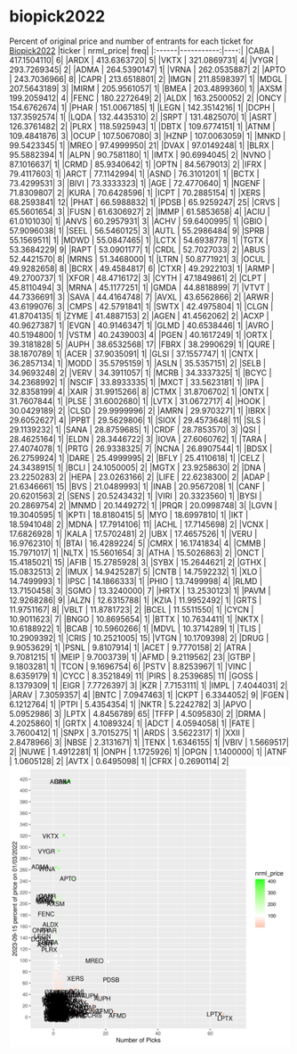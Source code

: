 # biopick2022
Percent of original price and number of entrants for each ticket for [Biopick2022](https://twitter.com/hashtag/Biopick2022)
|ticker |  nrml_price| freq|
|:------|-----------:|----:|
|CABA   | 417.1504110|    6|
|ARDX   | 413.6363720|    5|
|VKTX   | 321.0869731|    4|
|VYGR   | 293.7269345|    2|
|ADMA   | 264.5390147|    1|
|VRNA   | 262.0535887|    2|
|APTO   | 243.7036966|    8|
|CAPR   | 213.6518801|    2|
|IMGN   | 211.8598397|    1|
|MDGL   | 207.5643189|    3|
|MIRM   | 205.9561057|    1|
|BMEA   | 203.4899360|    1|
|AXSM   | 199.2059412|    4|
|FENC   | 180.2272649|    2|
|ALDX   | 163.2500052|    2|
|ONCY   | 154.6762674|    1|
|PHAR   | 151.0067185|    1|
|LEGN   | 142.3514216|    1|
|DCPH   | 137.3592574|    1|
|LQDA   | 132.4435310|    2|
|SRPT   | 131.4825070|    1|
|ASRT   | 126.3761482|    2|
|PLRX   | 118.5925943|    1|
|DBTX   | 109.6774151|    1|
|ATNM   | 109.4841876|    3|
|OCUP   | 107.5067080|    3|
|HZNP   | 107.0063059|    1|
|MNKD   |  99.5423345|    1|
|MREO   |  97.4999950|   21|
|DVAX   |  97.0149248|    1|
|BLRX   |  95.5882394|    1|
|ALPN   |  90.7581180|    1|
|IMTX   |  90.6994045|    2|
|NVNO   |  87.1016637|    1|
|CRMD   |  85.9340642|    1|
|OPTN   |  84.5679013|    2|
|IFRX   |  79.4117603|    1|
|ARCT   |  77.1142994|    1|
|ASND   |  76.3101201|    1|
|BCTX   |  73.4299531|    3|
|BIVI   |  73.3333323|    1|
|AGE    |  72.4770640|    1|
|NGENF  |  71.8309807|    2|
|KURA   |  70.6428596|    1|
|ICPT   |  70.2885154|    1|
|XERS   |  68.2593841|   12|
|PHAT   |  66.5988832|    1|
|PDSB   |  65.9259247|   25|
|CRVS   |  65.5601654|    3|
|FUSN   |  61.6306927|    2|
|IMMP   |  61.5853658|    4|
|ACIU   |  61.0101030|    1|
|ANVS   |  60.2957931|    3|
|ACHV   |  59.6400995|    1|
|GBIO   |  57.9096038|    1|
|SEEL   |  56.5460125|    3|
|AUTL   |  55.2986484|    9|
|SPRB   |  55.1569511|    1|
|MDWD   |  55.0847465|    1|
|LCTX   |  54.6938778|    1|
|TGTX   |  53.3684229|    9|
|RAPT   |  53.0901177|    1|
|CRDL   |  52.7027033|    2|
|ABUS   |  52.4421570|    8|
|MRNS   |  51.3468000|    1|
|LTRN   |  50.8771921|    3|
|OCUL   |  49.9282658|    8|
|BCRX   |  49.4584817|    6|
|CTXR   |  49.2922103|    1|
|ARMP   |  49.2700737|    1|
|XFOR   |  48.4716172|    3|
|CYTH   |  47.1849861|    2|
|CLPT   |  45.8110494|    3|
|MRNA   |  45.1177251|    1|
|GMDA   |  44.8818899|    7|
|VTVT   |  44.7336691|    3|
|SAVA   |  44.4164748|    7|
|AVXL   |  43.6562866|    2|
|ARWR   |  43.6199076|    3|
|CMPS   |  42.5791841|    1|
|SWTX   |  42.4975804|    1|
|CLGN   |  41.8704135|    1|
|ZYME   |  41.4887153|    2|
|AGEN   |  41.4562062|    2|
|ACXP   |  40.9627387|    1|
|EVGN   |  40.9146347|    1|
|GLMD   |  40.6538446|    1|
|AVRO   |  40.5194800|    1|
|VSTM   |  40.2439003|    4|
|PGEN   |  40.1617249|    1|
|ORTX   |  39.3181828|    5|
|AUPH   |  38.6532568|   17|
|FBRX   |  38.2990629|    1|
|QURE   |  38.1870789|    1|
|ACER   |  37.9035091|    1|
|GLSI   |  37.1557747|    1|
|CNTX   |  36.2857134|    1|
|MODD   |  35.5795159|    1|
|ASLN   |  35.5357151|    2|
|SELB   |  34.9693248|    2|
|VERV   |  34.3911057|    1|
|MCRB   |  34.3337325|    1|
|BCYC   |  34.2368992|    1|
|NSCIF  |  33.8933335|    1|
|MXCT   |  33.5623181|    1|
|IPA    |  32.8358199|    4|
|XAIR   |  31.9915266|    8|
|CTMX   |  31.8706702|    1|
|ONTX   |  31.7607844|    1|
|PLSE   |  31.6002680|    1|
|LVTX   |  31.0672717|    4|
|HOOK   |  30.0429189|    2|
|CLSD   |  29.9999996|    2|
|AMRN   |  29.9703271|    1|
|IBRX   |  29.6052627|    4|
|PPBT   |  29.5629806|    1|
|SIOX   |  29.4573648|   11|
|SLS    |  29.1139232|    1|
|SANA   |  28.8759685|    1|
|CRDF   |  28.7853570|    3|
|QSI    |  28.4625164|    1|
|ELDN   |  28.3446722|    3|
|IOVA   |  27.6060762|    1|
|TARA   |  27.4074078|    1|
|PRTG   |  26.9338325|    7|
|NCNA   |  26.8907544|    1|
|BDSX   |  26.2759924|    1|
|DARE   |  25.4999995|    2|
|BFLY   |  25.4110618|    1|
|CELZ   |  24.3438915|    1|
|BCLI   |  24.1050005|    2|
|MGTX   |  23.9258630|    2|
|DNA    |  23.2250283|    2|
|HEPA   |  23.0263166|    2|
|LIFE   |  22.6238300|    2|
|ADAP   |  21.6346661|   15|
|BVS    |  21.0489993|    1|
|INAB   |  20.9567208|    1|
|CANF   |  20.6201563|    2|
|SENS   |  20.5243432|    1|
|VIRI   |  20.3323560|    1|
|BYSI   |  20.2869754|    2|
|MNMD   |  20.1449272|    1|
|PRQR   |  20.0998748|    3|
|LGVN   |  19.3040595|    1|
|KPTI   |  18.8180415|    5|
|MYO    |  18.6997810|    1|
|IKT    |  18.5941048|    2|
|MDNA   |  17.7914106|   11|
|ACHL   |  17.7145698|    2|
|VCNX   |  17.6826928|    1|
|KALA   |  17.5702481|    2|
|UBX    |  17.4657526|    1|
|VERU   |  16.9762310|    1|
|BTAI   |  16.4289224|    5|
|CMRX   |  16.1741834|    4|
|CMMB   |  15.7971017|    1|
|NLTX   |  15.5601654|    3|
|ATHA   |  15.5026863|    2|
|ONCT   |  15.4185021|   15|
|AFIB   |  15.2785928|    3|
|SYBX   |  15.2644621|    2|
|GTHX   |  15.0832513|    2|
|IMUX   |  14.9425287|    5|
|CNTB   |  14.7592232|    1|
|XLO    |  14.7499993|    1|
|IPSC   |  14.1866333|    1|
|PHIO   |  13.7499998|    4|
|RLMD   |  13.7150458|    3|
|SGMO   |  13.3240000|    7|
|HRTX   |  13.2530123|    1|
|PAVM   |  12.9268286|    9|
|ALZN   |  12.6315788|    1|
|KZIA   |  11.9952492|    1|
|GRTS   |  11.9751167|    8|
|VBLT   |  11.8781723|    2|
|BCEL   |  11.5511550|    1|
|CYCN   |  10.9011623|    7|
|BNGO   |  10.8695654|    1|
|BTTX   |  10.7634411|    1|
|NKTX   |  10.6188922|    1|
|BCAB   |  10.5960266|    1|
|MDVL   |  10.3714289|    1|
|TLIS   |  10.2909392|    1|
|CRIS   |  10.2521005|   15|
|VTGN   |  10.1709398|    2|
|DRUG   |   9.9053629|    1|
|PSNL   |   9.8107914|    1|
|ACET   |   9.7770158|    2|
|ATRA   |   9.7081215|    1|
|MEIP   |   9.7003739|    1|
|AFMD   |   9.2119562|   23|
|GTBP   |   9.1803281|    1|
|TCON   |   9.1696754|    6|
|PSTV   |   8.8253967|    1|
|VINC   |   8.6359179|    1|
|CYCC   |   8.3521849|   11|
|PIRS   |   8.2539685|   11|
|GOSS   |   8.1379309|    1|
|EIGR   |   7.7726397|    3|
|KZR    |   7.7153111|    1|
|IMPL   |   7.4044031|    2|
|ARAV   |   7.3059357|    4|
|BNTC   |   7.0947463|    1|
|CKPT   |   6.3344052|    9|
|FGEN   |   6.1212764|    1|
|PTPI   |   5.4354354|    1|
|NKTR   |   5.2242782|    3|
|APVO   |   5.0952986|    3|
|LPTX   |   4.8456789|   65|
|TFFP   |   4.5095830|    2|
|DRMA   |   4.2025860|    1|
|GRTX   |   4.1089324|    1|
|ADCT   |   4.0594058|    1|
|FATE   |   3.7600412|    1|
|SNPX   |   3.7015275|    1|
|ARDS   |   3.5622317|    1|
|XXII   |   2.8478966|    3|
|NBSE   |   2.3131671|    1|
|TENX   |   1.6346155|    1|
|VBIV   |   1.5669517|    2|
|NUWE   |   1.4912281|    1|
|ONPH   |   1.1725926|    1|
|OPGN   |   1.1400000|    1|
|ATNF   |   1.0605128|    2|
|AVTX   |   0.6495098|    1|
|CFRX   |   0.2690114|    2|
![retvspicks](biopicks.png?raw=true)
